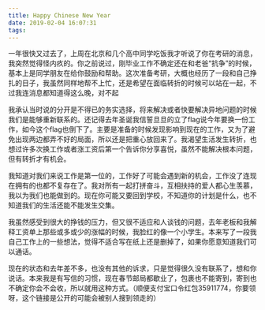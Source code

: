 ```yaml
---
title: Happy Chinese New Year
date: 2019-02-04 16:07:31
tags:
---
```


一年很快又过去了，上周在北京和几个高中同学吃饭我才听说了你在考研的消息，我突然觉得怪内疚的。你之前说过，刚毕业工作不确定还在和老爸“抗争”的时候，基本上是同学朋友在给你鼓励和帮助。这次准备考研，大概也经历了一段和自己挣扎的日子，我虽然同样地帮不上忙，还是希望在面临转折的时候可以站在一起，不过我连消息都知道得这么晚，对不起

我承认当时说的分开是不得已的务实选择，将来解决或者快要解决异地问题的时候我们是能够重新联系的。还记得去年圣诞我信誓旦旦的立了flag说今年要换一份工作，如今这个flag也倒下了。主要是准备的时候发现影响到现在的工作，又为了避免出现两边都弄不好的局面，所以还是把重心放回来了。我渴望生活发生转折，也想过许多次换工作或者涨工资后第一个告诉你分享喜悦，虽然不能解决根本问题，但有转折才有机会。

我知道对我们来说工作是第一位的，工作好了可能会遇到新的机会，工作没了连现在拥有的也都不复存在了。我对所有一起打拼奋斗，互相扶持的爱人都心生羡慕，我以为我们也能做到的。现在你可能又要回到学校，不知道你的计划是什么，也不知道我们的生活还能不能发生交集。

我虽然感受到很大的挣钱的压力，但又很不适应和人谈钱的问题，去年老板和我解释工资单上那些或多或少的涨幅的时候，我脸红的像一个小学生。本来写了一段我自己工作上的一些想法，觉得不适合写在纸上还是删掉了，如果你愿意知道我们可以通话。

现在的状态和去年差不多，也没有其他的诉求，只是觉得很久没有联系了，想和你说话。本来我是有写信的习惯，现在春节邮局都歇业了，包裹也不能寄到，寄到也不确定你会不会收，所以就用这种方式。（顺便支付宝口令红包35911774，你要领呀，这个链接是公开的可能会被别人搜到领走的）
